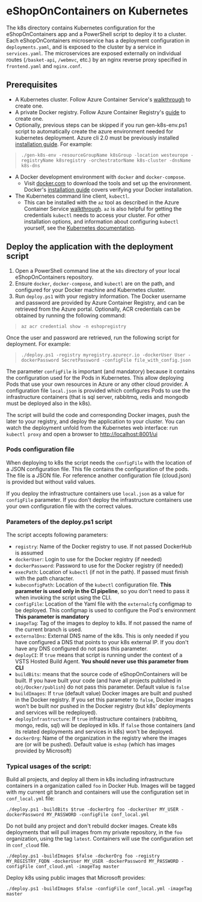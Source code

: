# eShopOnContainers on Kubernetes
The k8s directory contains Kubernetes configuration for the eShopOnContainers app and a PowerShell script to deploy it to a cluster. Each eShopOnContainers microservice has a deployment configuration in `deployments.yaml`, and is exposed to the cluster by a service in `services.yaml`. The microservices are exposed externally on individual routes (`/basket-api`, `/webmvc`, etc.) by an nginx reverse proxy specified in `frontend.yaml` and `nginx.conf`.

## Prerequisites
* A Kubernetes cluster. Follow Azure Container Service's [walkthrough](https://docs.microsoft.com/en-us/azure/container-service/container-service-kubernetes-walkthrough) to create one. 
* A private Docker registry. Follow Azure Container Registry's [guide](https://docs.microsoft.com/en-us/azure/container-registry/container-registry-get-started-portal) to create one.
* Optionally, previous steps can be skipped if you run gen-k8s-env.ps1 script to automatically create the azure environment needed for kubernetes deployment. Azure cli 2.0 must be previously installed [installation guide](https://docs.microsoft.com/en-us/cli/azure/install-azure-cli). For example:
>```
>./gen-k8s-env -resourceGroupName k8sGroup -location westeurope -registryName k8sregistry -orchestratorName k8s-cluster -dnsName k8s-dns
>```
* A Docker development environment with `docker` and `docker-compose`.
    * Visit [docker.com](https://docker.com) to download the tools and set up the environment. Docker's [installation guide](https://docs.docker.com/engine/getstarted/step_one/#step-3-verify-your-installation) covers verifying your Docker installation.
*  The Kubernetes command line client, `kubectl`.
    * This can be installed with the `az` tool as described in the Azure Container Service [walkthrough](https://docs.microsoft.com/en-us/azure/container-service/container-service-kubernetes-walkthrough). `az` is also helpful for getting the credentials `kubectl` needs to access your cluster. For other installation options, and information about configuring `kubectl` yourself, see the [Kubernetes documentation](https://kubernetes.io/docs/tasks/kubectl/install/).

## Deploy the application with the deployment script
1. Open a PowerShell command line at the `k8s` directory of your local eShopOnContainers repository.
1. Ensure `docker`, `docker-compose`, and `kubectl` are on the path, and configured for your Docker machine and Kubernetes cluster.
1. Run `deploy.ps1` with your registry information. The Docker username and password are provided by Azure Container Registry, and can be retrieved from the Azure portal. Optionally, ACR credentials can be obtained by running the following command:
>```
>az acr credential show -n eshopregistry
>```

Once the user and password are retrieved, run the following script for deployment. For example:
>```
>./deploy.ps1 -registry myregistry.azurecr.io -dockerUser User -dockerPassword SecretPassword -configFile file_with_config.json
>```

The parameter `configFile` is important (and mandatory) because it contains the configuration used for the Pods in Kubernetes. This allow deploying Pods that use your own resources in Azure or any other cloud provider. A configuration file `local.json` is provided which configures Pods to use the infrastructure containers (that is sql server, rabbitmq, redis and mongodb must be deployed also in the k8s).

The script will build the code and corresponding Docker images, push the later to your registry, and deploy the application to your cluster. You can watch the deployment unfold from the Kubernetes web interface: run `kubectl proxy` and open a browser to [http://localhost:8001/ui](http://localhost:8001/ui)

### Pods configuration file

When deploying to k8s the script needs the `configFile` with the location of a JSON configuration file. This file contains the configuration of the pods. The file is a JSON file. For reference another configuration file (cloud.json) is provided but without valid values.

If you deploy the infrastructure containers use `local.json` as a value for `configFile` parameter. If you don't deploy the infrastructure containers use your own configuration file with the correct values.

### Parameters of the deploy.ps1 script

The script accepts following parameters:

+ `registry`: Name of the Docker registry to use. If not passed DockerHub is assumed
+ `dockerUser`: Login to use for the Docker registry (if needed)
+ `dockerPassword`: Password to use for the Docker registry (if needed)
+ `execPath`: Location of `kubectl` (if not in the path). If passed must finish with the path character.
+ `kubeconfigPath`: Location of the `kubectl` configuration file. **This parameter is used only in the CI pipeline**, so you don't need to pass it when invoking the script using the CLI.
+ `configFile`: Location of the Yaml file with the `externalcfg` configmap to be deployed. This configmap is used to configure the Pod's environment **This parameter is mandatory**
+ `imageTag`: Tag of the images to deploy to k8s. If not passed the name of the current branch is used.
+ `externalDns`: External DNS name of the k8s. This is only needed if you have configured a DNS that points to your k8s external IP. If you don't have any DNS configured do not pass this parameter.
+ `deployCI`: If `true` means that script is running under the context of a VSTS Hosted Build Agent. **You should never use this parameter from CLI**
+ `buildBits`: means that the source code of eShopOnContainers will be built. If you have built your code (and have all projects published in `obj/Docker/publish`) do not pass this parameter. Default value is `false`
+ `buildImages`: If `true` (default value) Docker images are built and pushed in the Docker registry. If you set this parameter to `false`, Docker images won't be built nor pushed in the Docker registry (but k8s' deployments and services will be redeployed).
+ `deployInfrastructure`: If `true` infrastructure containers (rabbitmq, mongo, redis, sql) will be deployed in k8s. If `false` those containers (and its related deployments and services in k8s) won't be deployed.
+ `dockerOrg`: Name of the organization in the registry where the images are (or will be pushed). Default value is `eshop` (which has images provided by Microsoft)

### Typical usages of the script:

Build all projects, and deploy all them in k8s including infrastructure containers in a organization called `foo` in Docker Hub. Images will be tagged with my current git branch and containers will use the configuration set in `conf_local.yml` file:

```
./deploy.ps1 -buildBits $true -dockerOrg foo -dockerUser MY_USER -dockerPassword MY_PASSWORD -configFile conf_local.yml
```

Do not build any project and don't rebuild docker images. Create k8s deployments that will pull images from my private repository, in the `foo` organization, using the tag `latest`. Containers will use the configuration set in `conf_cloud` file.

```
./deploy.ps1 -buildImages $false -dockerOrg foo -registry MY_REGISTRY_FQDN -dockerUser MY_USER -dockerPassword MY_PASSWORD -configFile conf_cloud.yml -imageTag master
```

Deploy k8s using public images that Microsoft provides:

```
./deploy.ps1 -buildImages $false -configFile conf_local.yml -imageTag master
```